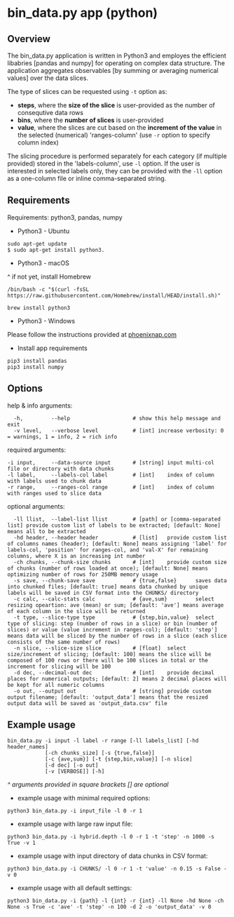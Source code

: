 # bin_data.py app (python)

## Overview
The bin_data.py application is written in Python3 and employes the efficient libabries [pandas and numpy] for operating on complex data structure. The application aggregates observables [by summing or averaging numerical values] over the data slices.

The type of slices can be requested using `-t` option as:
- **steps**, where the **size of the slice** is user-provided as the number of consequtive data rows
- **bins**, where the **number of slices** is user-provided
- **value**, where the slices are cut based on the **increment of the value** in the selected (numerical) 'ranges-column' (use `-r` option to specify column index)

The slicing procedure is performed separately for each category (if multiple provided) stored in the 'labels-column', use `-l` option. If the user is interested in selected labels only, they can be provided with the `-ll` option as a one-column file or inline comma-separated string.


## Requirements

Requirements: python3, pandas, numpy

* Python3 - Ubuntu

```
sudo apt-get update
$ sudo apt-get install python3.
```

* Python3 - macOS

^ if not yet, install Homebrew
```
/bin/bash -c "$(curl -fsSL https://raw.githubusercontent.com/Homebrew/install/HEAD/install.sh)"
```

```
brew install python3
```

* Python3 - Windows

Please follow the instructions provided at [phoenixnap.com](https://phoenixnap.com/kb/how-to-install-python-3-windows)


* Install app requirements

```
pip3 install pandas
pip3 install numpy
```

## Options

help & info arguments:
```
  -h,         --help                    # show this help message and exit
  -v level,   --verbose level           # [int] increase verbosity: 0 = warnings, 1 = info, 2 = rich info
```

required arguments:
```
-i input,     --data-source input       # [string] input multi-col file or directory with data chunks
-l label,     --labels-col label        # [int]    index of column with labels used to chunk data
-r range,     --ranges-col range        # [int]    index of column with ranges used to slice data
```

optional arguments:
```
  -ll llist,  --label-list llist        # [path] or [comma-separated list] provide custom list of labels to be extracted; [default: None] means all to be extracted
  -hd header, --header header           # [list]   provide custom list of columns names (header); [default: None] means assigning 'label' for labels-col, 'position' for ranges-col, and 'val-X' for remaining columns, where X is an increasing int number
  -ch chunks, --chunk-size chunks       # [int]    provide custom size of chunks (number of rows loaded at once); [default: None] means optimizing number of rows for 250MB memory usage
  -s save, --chunk-save save            # {true,false}      saves data into chunked files; [default: true] means data chunked by unique labels will be saved in CSV format into the CHUNKS/ directory
  -c calc, --calc-stats calc            # {ave,sum}         select resizing opeartion: ave (mean) or sum; [default: 'ave'] means average of each column in the slice will be returned
  -t type, --slice-type type            # {step,bin,value}  select type of slicing: step (number of rows in a slice) or bin (number of slices) or value (value increment in ranges-col); [default: 'step'] means data will be sliced by the number of rows in a slice (each slice consists of the same number of rows)
  -n slice, --slice-size slice          # [float]  select size/increment of slicing; [default: 100] means the slice will be composed of 100 rows or there will be 100 slices in total or the increment for slicing will be 100
  -d dec, --decimal-out dec             # [int]    provide decimal places for numerical outputs; [default: 2] means 2 decimal places will be kept for all numeric columns
  -o out, --output out                  # [string] provide custom output filename; [default: 'output_data'] means that the resized output data will be saved as 'output_data.csv' file
```


## Example usage

```
bin_data.py -i input -l label -r range [-ll labels_list] [-hd header_names]
            [-ch chunks_size] [-s {true,false}]
            [-c {ave,sum}] [-t {step,bin,value}] [-n slice]
            [-d dec] [-o out]
            [-v [VERBOSE]] [-h]
```

*^ arguments provided in square brackets [] are optional*

* example usage with minimal required options:

```
python3 bin_data.py -i input_file -l 0 -r 1
```

* example usage with large raw input file:

```
python3 bin_data.py -i hybrid.depth -l 0 -r 1 -t 'step' -n 1000 -s True -v 1
```

* example usage with input directory of data chunks in CSV format:

```
python3 bin_data.py -i CHUNKS/ -l 0 -r 1 -t 'value' -n 0.15 -s False -v 0
```

* example usage with all default settings:

```
python3 bin_data.py -i {path} -l {int} -r {int} -ll None -hd None -ch None -s True -c 'ave' -t 'step' -n 100 -d 2 -o 'output_data' -v 0
```
